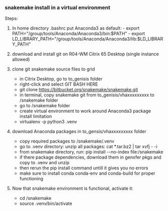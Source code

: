 ### snakemake install in a virtual environment

Steps:
1. In home directory .bashrc put Anaconda3 as default:
        - export PATH="/group/tools/Anaconda/Anaconda3/bin:$PATH"
        - export LD_LIBRARY_PATH="/group/tools/Anaconda/Anaconda3/lib:$LD_LIBRARY_PATH"

2. download and install git on R04-WM Citrix 65 Desktop (single instance allowed)

3. clone git snakemake source files to grid
	- in Citrix Desktop, go to to_genisis folder
	- right-click and select GIT BASH HERE
	- git clone https://bitbucket.org/snakemake/snakemake.git
	- in terminal, copy snakemake git from to_genisis/vhaxxxxxxxxx to /snakemake folder
	- go to /snakemake folder
	- create virtual environment to work around Anaconda3 package install limitation
	- virtualenv -p python3 .venv

4. download Anaconda packages in to_gensis/vhaxxxxxxxxx folder
	- copy required packages to /snakemake/.venv
	- go to .venv directory: unzip all packages: cat *.tar.bz2 | tar xvfj - -i
	- from snakemake directory, run: pip install --no-index file:/snakemake
	- if there package dependencies, download them in genxfer pkgs and copy to .venv and unzip
	- then rerun the pip install command untill it gives you no errors
	- make sure to install conda conda-env and conda-build for proper functioning

5. Now that snakemake environment is functional, activate it: 
	- cd /snakemake
	- source .venv/bin/activate
